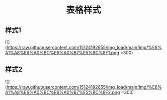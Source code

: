 # <center>表格样式</center>
## 样式1
![](https://raw.githubusercontent.com/15124192655/img_load/main/img/%E8%A1%A8%E6%A0%BC%E6%A0%B7%E5%BC%8F1.png =300)
## 样式2
![](https://raw.githubusercontent.com/15124192655/img_load/main/img/%E8%A1%A8%E6%A0%BC%E6%A0%B7%E5%BC%8F2.png =300)